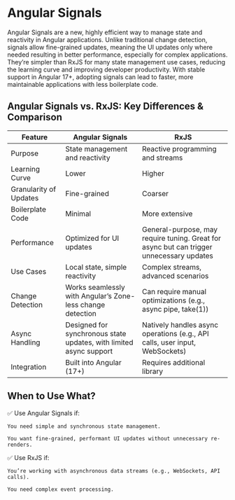 # Angular Signals

Angular Signals are a new, highly efficient way to manage state and reactivity in Angular applications. Unlike traditional change detection, signals allow fine-grained updates, meaning the UI updates only where needed resulting in better performance, especially for complex applications. They’re simpler than RxJS for many state management use cases, reducing the learning curve and improving developer productivity. With stable support in Angular 17+, adopting signals can lead to faster, more maintainable applications with less boilerplate code.

## Angular Signals vs. RxJS: Key Differences & Comparison

| Feature                  | Angular Signals                                                    | RxJS                                                                                     |
|--------------------------|--------------------------------------------------------------------|------------------------------------------------------------------------------------------|
| Purpose                  | State management and reactivity                                    | Reactive programming and streams                                                         |
| Learning Curve           | Lower                                                              | Higher                                                                                   |
| Granularity of Updates   | Fine-grained                                                       | Coarser                                                                                  |
| Boilerplate Code         | Minimal                                                            | More extensive                                                                           |
| Performance              | Optimized for UI updates                                           | General-purpose, may require tuning. Great for async but can trigger unnecessary updates |
| Use Cases                | Local state, simple reactivity                                     | Complex streams, advanced scenarios                                                      |
| Change Detection         | Works seamlessly with Angular’s Zone-less change detection         | Can require manual optimizations (e.g., async pipe, take(1))                             |
| Async Handling           | Designed for synchronous state updates, with limited async support | Natively handles async operations (e.g., API calls, user input, WebSockets)              |
| Integration              | Built into Angular (17+)                                           | Requires additional library                                                              |

## When to Use What?

✅ Use Angular Signals if:

    You need simple and synchronous state management.

    You want fine-grained, performant UI updates without unnecessary re-renders.

✅ Use RxJS if:

    You’re working with asynchronous data streams (e.g., WebSockets, API calls).

    You need complex event processing.
